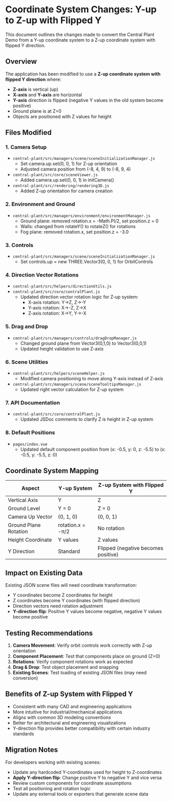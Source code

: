 # Coordinate System Changes: Y-up to Z-up with Flipped Y

This document outlines the changes made to convert the Central Plant Demo from a Y-up coordinate system to a Z-up coordinate system with flipped Y direction.

## Overview

The application has been modified to use a **Z-up coordinate system with flipped Y direction** where:
- **Z-axis** is vertical (up)
- **X-axis** and **Y-axis** are horizontal
- **Y-axis** direction is flipped (negative Y values in the old system become positive)
- Ground plane is at Z=0
- Objects are positioned with Z values for height

## Files Modified

### 1. Camera Setup
- `central-plant/src/managers/scene/sceneInitializationManager.js`
  - Set camera.up.set(0, 0, 1) for Z-up orientation
  - Adjusted camera position from (-8, 4, 9) to (-8, 9, 4)
- `central-plant/src/core/sceneViewer.js`
  - Added camera.up.set(0, 0, 1) in initCamera()
- `central-plant/src/rendering/rendering3D.js`
  - Added Z-up orientation for camera creation

### 2. Environment and Ground
- `central-plant/src/managers/environment/environmentManager.js`
  - Ground plane: removed rotation.x = -Math.PI/2, set position.z = 0
  - Walls: changed from rotateY() to rotateZ() for rotations
  - Fog plane: removed rotation.x, set position.z = -3.0

### 3. Controls
- `central-plant/src/managers/scene/sceneInitializationManager.js`
  - Set controls.up = new THREE.Vector3(0, 0, 1) for OrbitControls

### 4. Direction Vector Rotations
- `central-plant/src/helpers/directionUtils.js`
- `central-plant/src/core/centralPlant.js`
  - Updated direction vector rotation logic for Z-up system:
    - X-axis rotation: Y→Z, Z→-Y
    - Y-axis rotation: X→-Z, Z→X  
    - Z-axis rotation: X→Y, Y→-X

### 5. Drag and Drop
- `central-plant/src/managers/controls/dragDropManager.js`
  - Changed ground plane from Vector3(0,1,0) to Vector3(0,0,1)
  - Updated height validation to use Z-axis

### 6. Scene Utilities
- `central-plant/src/helpers/sceneHelper.js`
  - Modified camera positioning to move along Y-axis instead of Z-axis
- `central-plant/src/managers/scene/sceneTooltipsManager.js`
  - Updated right vector calculation for Z-up system

### 7. API Documentation
- `central-plant/src/core/centralPlant.js`
  - Updated JSDoc comments to clarify Z is height in Z-up system

### 8. Default Positions
- `pages/index.vue`
  - Updated default component position from (x: -0.5, y: 0, z: -5.5) to (x: -0.5, y: -5.5, z: 0)

## Coordinate System Mapping

| Aspect | Y-up System | Z-up System with Flipped Y |
|--------|-------------|----------------------------|
| Vertical Axis | Y | Z |
| Ground Level | Y = 0 | Z = 0 |
| Camera Up Vector | (0, 1, 0) | (0, 0, 1) |
| Ground Plane Rotation | rotation.x = -π/2 | No rotation |
| Height Coordinate | Y values | Z values |
| Y Direction | Standard | Flipped (negative becomes positive) |

## Impact on Existing Data

Existing JSON scene files will need coordinate transformation:
- Y coordinates become Z coordinates for height
- Z coordinates become Y coordinates (with flipped direction)
- Direction vectors need rotation adjustment
- **Y-direction flip**: Positive Y values become negative, negative Y values become positive

## Testing Recommendations

1. **Camera Movement**: Verify orbit controls work correctly with Z-up orientation
2. **Component Placement**: Test that components place on ground (Z=0)
3. **Rotations**: Verify component rotations work as expected
4. **Drag & Drop**: Test object placement and snapping
5. **Existing Scenes**: Test loading of existing JSON files (may need conversion)

## Benefits of Z-up System with Flipped Y

- Consistent with many CAD and engineering applications
- More intuitive for industrial/mechanical applications
- Aligns with common 3D modeling conventions
- Better for architectural and engineering visualizations
- Y-direction flip provides better compatibility with certain industry standards

## Migration Notes

For developers working with existing scenes:
- Update any hardcoded Y-coordinates used for height to Z-coordinates
- **Apply Y-direction flip**: Change positive Y to negative Y and vice versa
- Review custom components for coordinate assumptions
- Test all positioning and rotation logic
- Update any external tools or exporters that generate scene data
